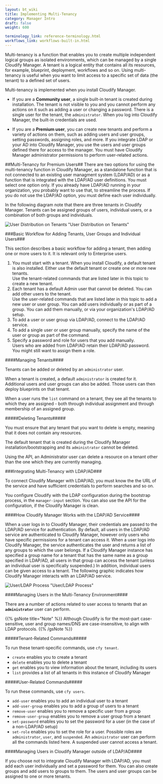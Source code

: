 ---layout: bt_wikititle: Implementing Multi-Tenancycategory: Manager Introdraft: falseweight: 600terminology_link: reference-terminology.htmlworkflows_link: workflows-built-in.html---Multi-tenancy is a function that enables you to create multiple independent logical groups as isolated environments, which can be managed by a single Cloudify Manager. A tenant is a logical entity that contains all its resources, for example, blueprint, deployment, workflows and so on. Using multi-tenancy is useful when you want to limit access to a specific set of data (the tenant) to a defined set of users.Multi-tenancy is implemented when you install Cloudify Manager.* If you are a **Community user**, a single built-in tenant is created during installation. The tenant is not visible to you and you cannot perform any actions on it such as adding a user or changing a password. There is a single user for the tenant, the `administrator`. When you log into Cloudify Manager, the built-in credentials are used.* If you are a **Premium user**, you can create new tenants and perform a variety of actions on them, such as adding users and user groups, setting passwords, assigning roles, and more. If you integrate LDAP or your AD into Cloudify Manager, you use the users and user groups defined there for access to the manager. You must have Cloudify Manager administrator permissions to perform user-related actions.##Multi-Tenancy for Premium Users##There are two options for using the multi-tenancy function in Cloudify Manager, as a standalone function that is not connected to an existing user managment system (LDAP/AD) or as a function that is integrated with the LDAP/AD user definitions. You must select one option only. If you already have LDAP/AD running in your organization, you probably want to use that, to streamline the process. If you do not use the LDAP/AD option, you must define each user individually.In the following diagram note that there are three tenants in Cloudify Manager. Tenants can be assigned groups of users, individual users, or a combination of both groups and individuals. ![User Distribution on Tenants](https://github.com/cloudify-cosmo/docs.getcloudify.org/tree/adding_mt_docs_init/static/images/manager/multi-tenancy-options.png) "User Distribution on Tenants"###Basic Workflow for Adding Tenants, User Groups and Individual Users###This section describes a basic workflow for adding a tenant, then adding one or more users to it. It is relevant only to Enterprise users.1. You must start with a tenant. When you install Cloudify, a default tenant is also installed. Either use the default tenant or create one or more new tenants.    Use the tenant-related commands that are listed later in this topic to create a new tenant.2. Each tenant has a default Admin user that cannot be deleted. You can add other users to the tenant.    Use the user-related commands that are listed later in this topic to add a new user or user group.  You can add users individually or as part of a group. You can add them manually, or via your organization's LDAP/AD setup.    1. To add a user or user group via LDAP/AD, connect to the LDAP/AD service.  2. To add a single user or user group manually, specify the name of the user or group as part of the command.  3. Specify a password and role for users that you add manually.      Users who are added from LDAP/AD retain their LDAP/AD password. You might still want to assign them a role.####Managing Tenants####Tenants can be added or deleted by an `administrator` user.  When a tenant is created, a default `administrator` is created for it. Additional users and user groups can also be added. Those users can then deploy blueprints on that tenant.When a user runs the `list` command on a tenant, they see all the tenants to which they are assigned - both through individual assignment and through membership of an assigned group.#####Deleting Tenants#####You must ensure that any tenant that you want to delete is empty, meaning that it does not contain any resources.The default tenant that is created during the Cloudify Manager installation/bootstrapping and its `administrator` cannot be deleted.Using the API, an Administrator user can delete a resource on a tenant other than the one which they are currently managing.###Integrating Multi-Tenancy with LDAP/AD###To connect Cloudify Manager with LDAP/AD, you must know the the URL of the service and have sufficient credentials to perform searches and so on. You configure Cloudify with the LDAP configuration during the bootstrap process, in the `manager-input` section. You can also use the API for the configuration, if the Cloudify Manager is clean.####How Cloudify Manager Works with the LDAP/AD Service####When a user logs in to Cloudify Manager, their credentials are passed to the LDAP/AD service for authentication. By default, all users in the LDAP/AD service are authenticated to Cloudify Manager, however only users who have specific permissions for a tenant can access it. When a user logs into Cloudify Manager, the service authenticates the user and returns a list of any groups to which the user belongs. If a Cloudify Manager instance has specified a group name for a tenant that has the same name as a group specified in LDAP/AD, all users in that group can access the tenant (unless an individual user is specifically suspended.) In addition, individual users can be given access to a tenant. The following graphic indicates how Cloudify Manager interacts with an LDAP/AD service. ![User/LDAP Process](https://github.com/cloudify-cosmo/docs.getcloudify.org/tree/adding_mt_docs_init/static/images/manager/multi-tenancy-ldap-relationship.png) "User/LDAP Process"####Managing Users in the Multi-Tenancy Environment####There are a number of actions related to user access to tenants that an **`administrator`** user can perform. {{% gsNote title="Note" %}}Although Cloudify is for the most-part case-sensitive, user and group names/DNS are case-insensitive, to align with LDAP protocols.{{% /gsNote %}}#####Tenant-Related Commands#####To run these tenant-specific commands, use `cfy tenant`.- `create` enables you to create a tenant- `delete` enables you to delete a tenant- `get` enables you to view information about the tenant, including its users- `list` provides a list of all tenants in this instance of Cloudify Manager#####User-Related Commands#####To run these commands, use `cfy users`.- `add-user` enables you to add an individual user to a tenant- `add-user-group` enables you to add a group of users to a tenant- `remove-user` enables you to remove a specific user from a group- `remove-user-group` enables you to remove a user group from a tenant- `set-password` enables you to set the password for a user (in the case of a non-LDAP/AD setup)- `set-role` enables you to set the role for a user. Possible roles are `administrator`, `user`, and `suspended`. An `administrator` user can perform all the commands listed here. A suspended user cannot access a tenant.####Managing Users in Cloudify Manager outside of LDAP/AD####If you choose not to integrate Cloudify Manager with LDAP/AD, you must add each user individually and set a password for them. You can also create groups and add users to groups to them. The users and user groups can be assigned to one or more tenants.